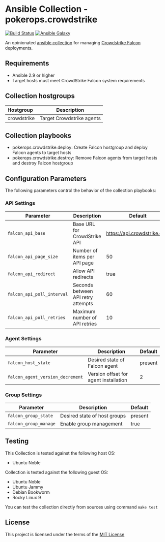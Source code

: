 # Ansible Collection - pokerops.crowdstrike

[![Build Status](https://github.com/pokerops/ansible-collection-crowdstrike/actions/workflows/libvirt.yml/badge.svg)](https://github.com/pokerops/ansible-collection-crowdstrike/actions/wofklows/libvirt.yml)
[![Ansible Galaxy](http://img.shields.io/badge/ansible--galaxy-pokerops.crowdstrike.svg)](https://galaxy.ansible.com/ui/repo/published/pokerops/crowdstrike/)

An opinionated [ansible collection](https://galaxy.ansible.com/ui/repo/published/pokerops/crowdstrike/) for managing [Crowdstrike Falcon](https://www.crowdstrike.com/platform/) deployments.

## Requirements

- Ansible 2.9 or higher
- Target hosts must meet CrowdStrike Falcon system requirements

## Collection hostgroups

| Hostgroup   | Description               |
| :---------- | ------------------------- |
| crowdstrike | Target Crowdstrike agents |

## Collection playbooks

- pokerops.crowdstrike.deploy: Create Falcon hostgroup and deploy Falcon agents to target hosts
- pokerops.crowdstrike.destroy: Remove Falcon agents from target hosts and destroy Falcon hostgroup

## Configuration Parameters

The following parameters control the behavior of the collection playbooks:

### API Settings

| Parameter                  | Description                        | Default                     |
| -------------------------- | ---------------------------------- | --------------------------- |
| `falcon_api_base`          | Base URL for CrowdStrike API       | https://api.crowdstrike.com |
| `falcon_api_page_size`     | Number of items per API page       | 50                          |
| `falcon_api_redirect`      | Allow API redirects                | true                        |
| `falcon_api_poll_interval` | Seconds between API retry attempts | 60                          |
| `falcon_api_poll_retries`  | Maximum number of API retries      | 10                          |

### Agent Settings

| Parameter                        | Description                           | Default |
| -------------------------------- | ------------------------------------- | ------- |
| `falcon_host_state`              | Desired state of Falcon agent         | present |
| `falcon_agent_version_decrement` | Version offset for agent installation | 2       |

### Group Settings

| Parameter             | Description                  | Default |
| --------------------- | ---------------------------- | ------- |
| `falcon_group_state`  | Desired state of host groups | present |
| `falcon_group_manage` | Enable group management      | true    |

## Testing

This Collection is tested against the following host OS:

- Ubuntu Noble

Collection is tested against the following guest OS:

- Ubuntu Noble
- Ubuntu Jammy
- Debian Bookworm
- Rocky Linux 9

You can test the collection directly from sources using command `make test`

## License

This project is licensed under the terms of the [MIT License](/LICENSE)
